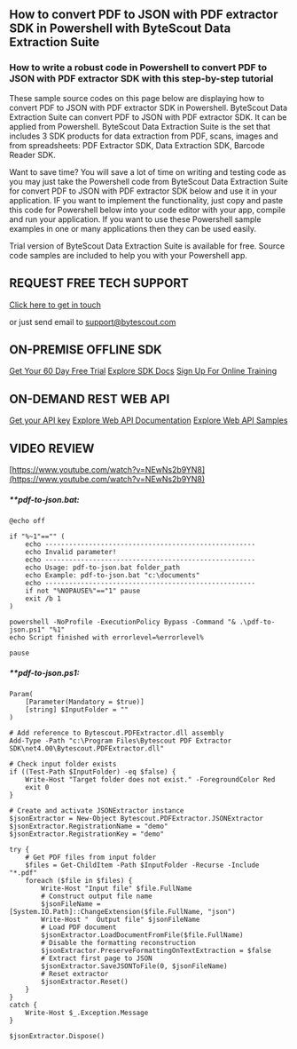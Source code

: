 ## How to convert PDF to JSON with PDF extractor SDK in Powershell with ByteScout Data Extraction Suite

### How to write a robust code in Powershell to convert PDF to JSON with PDF extractor SDK with this step-by-step tutorial

These sample source codes on this page below are displaying how to convert PDF to JSON with PDF extractor SDK in Powershell. ByteScout Data Extraction Suite can convert PDF to JSON with PDF extractor SDK. It can be applied from Powershell. ByteScout Data Extraction Suite is the set that includes 3 SDK products for data extraction from PDF, scans, images and from spreadsheets: PDF Extractor SDK, Data Extraction SDK, Barcode Reader SDK.

Want to save time? You will save a lot of time on writing and testing code as you may just take the Powershell code from ByteScout Data Extraction Suite for convert PDF to JSON with PDF extractor SDK below and use it in your application. IF you want to implement the functionality, just copy and paste this code for Powershell below into your code editor with your app, compile and run your application. If you want to use these Powershell sample examples in one or many applications then they can be used easily.

Trial version of ByteScout Data Extraction Suite is available for free. Source code samples are included to help you with your Powershell app.

## REQUEST FREE TECH SUPPORT

[Click here to get in touch](https://bytescout.zendesk.com/hc/en-us/requests/new?subject=ByteScout%20Data%20Extraction%20Suite%20Question)

or just send email to [support@bytescout.com](mailto:support@bytescout.com?subject=ByteScout%20Data%20Extraction%20Suite%20Question) 

## ON-PREMISE OFFLINE SDK 

[Get Your 60 Day Free Trial](https://bytescout.com/download/web-installer?utm_source=github-readme)
[Explore SDK Docs](https://bytescout.com/documentation/index.html?utm_source=github-readme)
[Sign Up For Online Training](https://academy.bytescout.com/)


## ON-DEMAND REST WEB API

[Get your API key](https://pdf.co/documentation/api?utm_source=github-readme)
[Explore Web API Documentation](https://pdf.co/documentation/api?utm_source=github-readme)
[Explore Web API Samples](https://github.com/bytescout/ByteScout-SDK-SourceCode/tree/master/PDF.co%20Web%20API)

## VIDEO REVIEW

[https://www.youtube.com/watch?v=NEwNs2b9YN8](https://www.youtube.com/watch?v=NEwNs2b9YN8)




<!-- code block begin -->

##### ****pdf-to-json.bat:**
    
```
@echo off

if "%~1"=="" (
    echo -----------------------------------------------------
    echo Invalid parameter!
    echo -----------------------------------------------------
    echo Usage: pdf-to-json.bat folder_path
    echo Example: pdf-to-json.bat "c:\documents"
    echo -----------------------------------------------------
    if not "%NOPAUSE%"=="1" pause
    exit /b 1
)

powershell -NoProfile -ExecutionPolicy Bypass -Command "& .\pdf-to-json.ps1" "%1"
echo Script finished with errorlevel=%errorlevel%

pause
```

<!-- code block end -->    

<!-- code block begin -->

##### ****pdf-to-json.ps1:**
    
```
Param(
    [Parameter(Mandatory = $true)]
    [string] $InputFolder = ""
)

# Add reference to Bytescout.PDFExtractor.dll assembly
Add-Type -Path "c:\Program Files\Bytescout PDF Extractor SDK\net4.00\Bytescout.PDFExtractor.dll"

# Check input folder exists
if ((Test-Path $InputFolder) -eq $false) {
    Write-Host "Target folder does not exist." -ForegroundColor Red
    exit 0
}

# Create and activate JSONExtractor instance
$jsonExtractor = New-Object Bytescout.PDFExtractor.JSONExtractor
$jsonExtractor.RegistrationName = "demo"
$jsonExtractor.RegistrationKey = "demo"

try {
    # Get PDF files from input folder
    $files = Get-ChildItem -Path $InputFolder -Recurse -Include "*.pdf"
    foreach ($file in $files) {
        Write-Host "Input file" $file.FullName
        # Construct output file name
        $jsonFileName = [System.IO.Path]::ChangeExtension($file.FullName, "json")
        Write-Host "  Output file" $jsonFileName
        # Load PDF document
        $jsonExtractor.LoadDocumentFromFile($file.FullName)
        # Disable the formatting reconstruction
        $jsonExtractor.PreserveFormattingOnTextExtraction = $false
        # Extract first page to JSON
        $jsonExtractor.SaveJSONToFile(0, $jsonFileName)
        # Reset extractor
        $jsonExtractor.Reset()
    }
}
catch {
    Write-Host $_.Exception.Message
}

$jsonExtractor.Dispose()
```

<!-- code block end -->